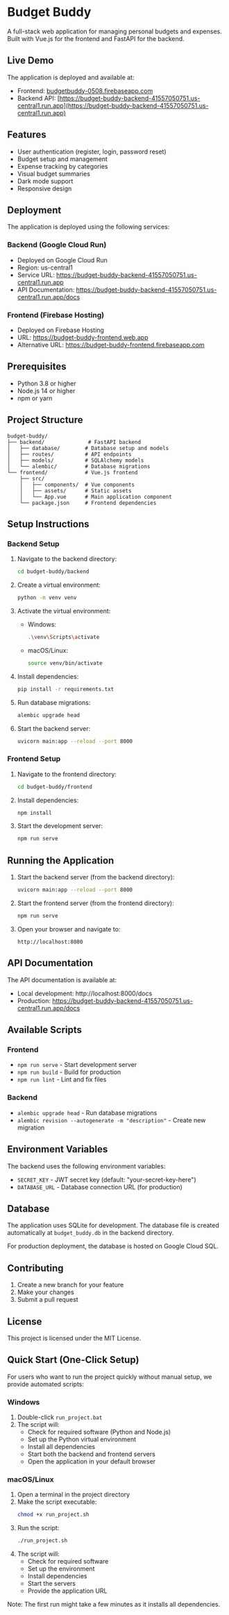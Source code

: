 # Budget Buddy

A full-stack web application for managing personal budgets and expenses. Built with Vue.js for the frontend and FastAPI for the backend.

## Live Demo

The application is deployed and available at:

- Frontend: [budgetbuddy-0508.firebaseapp.com](https://budgetbuddy-0508.firebaseapp.com)
- Backend API: [https://budget-buddy-backend-41557050751.us-central1.run.app](https://budget-buddy-backend-41557050751.us-central1.run.app)

## Features

- User authentication (register, login, password reset)
- Budget setup and management
- Expense tracking by categories
- Visual budget summaries
- Dark mode support
- Responsive design

## Deployment

The application is deployed using the following services:

### Backend (Google Cloud Run)

- Deployed on Google Cloud Run
- Region: us-central1
- Service URL: https://budget-buddy-backend-41557050751.us-central1.run.app
- API Documentation: https://budget-buddy-backend-41557050751.us-central1.run.app/docs

### Frontend (Firebase Hosting)

- Deployed on Firebase Hosting
- URL: https://budget-buddy-frontend.web.app
- Alternative URL: https://budget-buddy-frontend.firebaseapp.com

## Prerequisites

- Python 3.8 or higher
- Node.js 14 or higher
- npm or yarn

## Project Structure

```
budget-buddy/
├── backend/              # FastAPI backend
│   ├── database/        # Database setup and models
│   ├── routes/          # API endpoints
│   ├── models/          # SQLAlchemy models
│   └── alembic/         # Database migrations
└── frontend/            # Vue.js frontend
    ├── src/
    │   ├── components/  # Vue components
    │   ├── assets/      # Static assets
    │   └── App.vue      # Main application component
    └── package.json     # Frontend dependencies
```

## Setup Instructions

### Backend Setup

1. Navigate to the backend directory:

   ```bash
   cd budget-buddy/backend
   ```

2. Create a virtual environment:

   ```bash
   python -m venv venv
   ```

3. Activate the virtual environment:

   - Windows:
     ```bash
     .\venv\Scripts\activate
     ```
   - macOS/Linux:
     ```bash
     source venv/bin/activate
     ```

4. Install dependencies:

   ```bash
   pip install -r requirements.txt
   ```

5. Run database migrations:

   ```bash
   alembic upgrade head
   ```

6. Start the backend server:
   ```bash
   uvicorn main:app --reload --port 8000
   ```

### Frontend Setup

1. Navigate to the frontend directory:

   ```bash
   cd budget-buddy/frontend
   ```

2. Install dependencies:

   ```bash
   npm install
   ```

3. Start the development server:
   ```bash
   npm run serve
   ```

## Running the Application

1. Start the backend server (from the backend directory):

   ```bash
   uvicorn main:app --reload --port 8000
   ```

2. Start the frontend server (from the frontend directory):

   ```bash
   npm run serve
   ```

3. Open your browser and navigate to:
   ```
   http://localhost:8080
   ```

## API Documentation

The API documentation is available at:

- Local development: http://localhost:8000/docs
- Production: https://budget-buddy-backend-41557050751.us-central1.run.app/docs

## Available Scripts

### Frontend

- `npm run serve` - Start development server
- `npm run build` - Build for production
- `npm run lint` - Lint and fix files

### Backend

- `alembic upgrade head` - Run database migrations
- `alembic revision --autogenerate -m "description"` - Create new migration

## Environment Variables

The backend uses the following environment variables:

- `SECRET_KEY` - JWT secret key (default: "your-secret-key-here")
- `DATABASE_URL` - Database connection URL (for production)

## Database

The application uses SQLite for development. The database file is created automatically at `budget_buddy.db` in the backend directory.

For production deployment, the database is hosted on Google Cloud SQL.

## Contributing

1. Create a new branch for your feature
2. Make your changes
3. Submit a pull request

## License

This project is licensed under the MIT License.

## Quick Start (One-Click Setup)

For users who want to run the project quickly without manual setup, we provide automated scripts:

### Windows

1. Double-click `run_project.bat`
2. The script will:
   - Check for required software (Python and Node.js)
   - Set up the Python virtual environment
   - Install all dependencies
   - Start both the backend and frontend servers
   - Open the application in your default browser

### macOS/Linux

1. Open a terminal in the project directory
2. Make the script executable:
   ```bash
   chmod +x run_project.sh
   ```
3. Run the script:
   ```bash
   ./run_project.sh
   ```
4. The script will:
   - Check for required software
   - Set up the environment
   - Install dependencies
   - Start the servers
   - Provide the application URL

Note: The first run might take a few minutes as it installs all dependencies.
